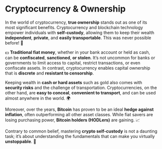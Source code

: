 # Cryptocurrency & Ownership

In the world of cryptocurrency, **true ownership** stands out as one of its most significant benefits. Cryptocurrency and blockchain technology empower individuals with **self-custody**, allowing them to keep their wealth **independent**, **private**, and **easily transportable**. This was never possible before! 🚀

💵 **Traditional fiat money**, whether in your bank account or held as cash, can be **confiscated**, **sanctioned**, **or stolen**. It’s not uncommon for banks or governments to limit access to capital, restrict transactions, or even confiscate assets. In contrast, cryptocurrency enables capital ownership that is **discrete** and **resistant to censorship**.

Keeping wealth in **cash or hard assets** such as gold also comes with **security risks** and the challenge of transportation. Cryptocurrencies, on the other hand, are **easy to conceal**, **convenient to transport**, and can be used almost anywhere in the world. 🌍

Moreover, over the years, **Bitcoin** has proven to be an ideal **hedge against inflation**, often outperforming all other asset classes. While fiat savers are losing purchasing power, **Bitcoin holders (HODLers)** are gaining. 📈

Contrary to common belief, mastering **crypto self-custody** is not a daunting task; it’s about understanding the fundamentals that can make you virtually **unstoppable**. 💪